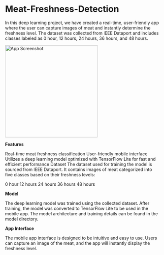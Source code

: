 <h1>Meat-Freshness-Detection</h1>
 

In this deep learning project, we have created a real-time, user-friendly app where the user can capture images of meat and instantly determine the freshness level. The dataset was collected from IEEE Dataport and includes classes labeled as 0 hour, 12 hours, 24 hours, 36 hours, and 48 hours.


<img  src="https://github.com/user-attachments/assets/a5e9dbf1-65e3-4b02-814d-9b9b607041e9" width="300" alt="App Screenshot">

<p></p>

<b>Features</b>
<p></p>
Real-time meat freshness classification
User-friendly mobile interface
Utilizes a deep learning model optimized with TensorFlow Lite for fast and efficient performance
Dataset
The dataset used for training the model is sourced from IEEE Dataport. It contains images of meat categorized into five classes based on their freshness levels:

0 hour
12 hours
24 hours
36 hours
48 hours

<b>Model</b>

The deep learning model was trained using the collected dataset. After training, the model was converted to TensorFlow Lite to be used in the mobile app. The model architecture and training details can be found in the model directory.

<b>App Interface</b>

The mobile app interface is designed to be intuitive and easy to use. Users can capture an image of the meat, and the app will instantly display the freshness level.
